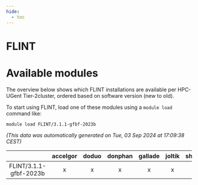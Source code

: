 ```yaml
---
hide:
  - toc
---
```


FLINT
=====

# Available modules


The overview below shows which FLINT installations are available per HPC-UGent Tier-2cluster, ordered based on software version (new to old).

To start using FLINT, load one of these modules using a `module load` command like:

```shell
module load FLINT/3.1.1-gfbf-2023b
```

*(This data was automatically generated on Tue, 03 Sep 2024 at 17:09:38 CEST)*  

| |accelgor|doduo|donphan|gallade|joltik|shinx|skitty|
| :---: | :---: | :---: | :---: | :---: | :---: | :---: | :---: |
|FLINT/3.1.1-gfbf-2023b|x|x|x|x|x|-|x|
